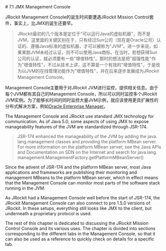 <a name="7.1" />
# 7.1 JMX Management Console

JRockit Management Console的诞生时间要遭遇JRockit Mission Control套件，事实上，比JMX的诞生还要早。

>JRockit最初的几个版本是定位于"可以运行Java的虚拟机器"，而不是JVM，这里面的关键区别在于，只有经过Sun公司（现在是Oracle公司）认证的、遵循Java标准的虚拟机器，才可以被称为"JVM"。进一步来说，如果某款JVM未经过认证，则不可以使用Java商标。在当时，若想获得Sun公司的认证，就必须要有一些"增值特性"。那时的想法是把"超强性能"作为"增值特性"，不过从技术上讲，这不算是一个有效的"增值特性"，于是改为以JVM的在线管理功能作为"增值特性"，并在后来逐步发展成为JRockit Management Console。

Management Console主要用于对JRockit JVM进行监控，提供相关信息。由于每个JVM都有其自己的Management Console，所以可以同时监控多个JRockit JVM实例。为了能够长时间的同时监控大量JVM示例，就应该使用更具扩展性的分布式解决方案，例如[Oracle Enterprise Manager][1]。

The Management Console and JRockit use standard JMX technology for
communication. As of Java 5.0, some aspects of using JMX to expose manageability
features of the JVM are standardized through JSR-174.

>JSR-174 enhanced the manageability of the JVM by adding the java.
lang.management classes and providing the platform MBean server.
For more information on the platform MBean server, see the Java APIs
and Documentation on SDN on the Internet and search for java.lang.
management.ManagementFactory.getPlatformMBeanServer()

Since the advent of JSR-174 and the platform MBean server, most Java applications
and frameworks are publishing their monitoring and management MBeans to the
platform MBean server, which in effect means that the Management Console can
monitor most parts of the software stack running in the JVM.

As JRockit had a Management Console well before the start of JSR-174, the JRockit
Management Console can also connect to pre 1.5.0 versions of JRockit. In these
setups, everything still looks like JMX to the client, but underneath a proprietary
protocol is used.

The rest of this chapter is dedicated to discussing the JRockit Mission Control
Console and its various uses. The chapter is divided into sections corresponding
to the different tabs in the Management Console, so that it can also be used as a
reference to quickly check on details for a specific tab.




[1]:    http://www.oracle.com/cn/products/enterprise-manager/index.html